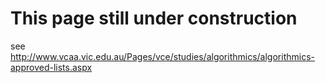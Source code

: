 # This page still under construction

see http://www.vcaa.vic.edu.au/Pages/vce/studies/algorithmics/algorithmics-approved-lists.aspx

